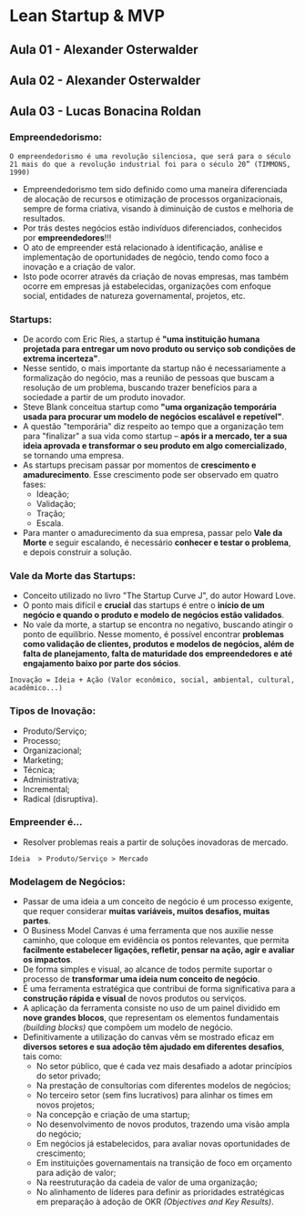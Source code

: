 # Lean Startup & MVP

## Aula 01 - Alexander Osterwalder

## Aula 02 - Alexander Osterwalder

## Aula 03 - Lucas Bonacina Roldan

### Empreendedorismo:
`O empreendedorismo é uma revolução silenciosa, que será para o século 21 mais do que a revolução industrial foi para o século 20” (TIMMONS, 1990)`

- Empreendedorismo tem sido definido como uma maneira diferenciada de alocação de recursos e otimização de processos organizacionais, sempre de forma criativa, visando à diminuição de custos e melhoria de resultados.
- Por trás destes negócios estão indivíduos diferenciados, conhecidos por **empreendedores**!!!
- O ato de empreender está relacionado à identificação, análise e implementação de oportunidades de negócio, tendo como foco a inovação e a criação de valor.
- Isto pode ocorrer através da criação de novas empresas, mas também ocorre em empresas já estabelecidas, organizações com enfoque social, entidades de natureza governamental, projetos, etc.

### Startups:
- De acordo com Eric Ries, a startup é **"uma instituição humana projetada para entregar um novo produto ou serviço sob condições de extrema incerteza"**.
- Nesse sentido, o mais importante da startup não é necessariamente a formalização do negócio, mas a reunião de pessoas que buscam a resolução de um problema, buscando trazer benefícios para a sociedade a partir de um produto inovador.
- Steve Blank conceitua startup como **"uma organização temporária usada para procurar um modelo de negócios escalável e repetível"**.
- A questão "temporária" diz respeito ao tempo que a organização tem para "finalizar" a sua vida como startup – **após ir a mercado, ter a sua ideia aprovada e transformar o seu produto em algo comercializado**, se tornando uma empresa.
- As startups precisam passar por momentos de **crescimento e amadurecimento**. Esse crescimento pode ser observado em quatro fases:
  - Ideação;
  - Validação;
  - Tração;
  - Escala.
- Para manter o amadurecimento da sua empresa, passar pelo **Vale da Morte** e seguir escalando, é necessário **conhecer e testar o problema**, e depois construir a solução.

### Vale da Morte das Startups:
- Conceito utilizado no livro "The Startup Curve J", do autor Howard Love.
- O ponto mais difícil e **crucial** das startups é entre o **início de um negócio e quando o produto e modelo de negócios estão validados**.
- No vale da morte, a startup se encontra no negativo, buscando atingir o ponto de equilíbrio. Nesse momento, é possível encontrar **problemas como validação de clientes, produtos e modelos de negócios, além de falta de planejamento, falta de maturidade dos empreendedores e até engajamento baixo por parte dos sócios**.

`Inovação = Ideia + Ação (Valor econômico, social, ambiental, cultural, acadêmico...)`

### Tipos de Inovação:
- Produto/Serviço;
- Processo;
- Organizacional;
- Marketing;
- Técnica;
- Administrativa;
- Incremental;
- Radical (disruptiva).

### Empreender é...
- Resolver problemas reais a partir de soluções inovadoras de mercado.

`Ideia  > Produto/Serviço > Mercado`

### Modelagem de Negócios:
- Passar de uma ideia a um conceito de negócio é um processo exigente, que requer considerar **muitas variáveis, muitos desafios, muitas partes**.
- O Business Model Canvas é uma ferramenta que nos auxilie nesse caminho, que coloque em evidência os pontos relevantes, que permita **facilmente estabelecer ligações, refletir, pensar na ação, agir e avaliar os impactos**.
- De forma simples e visual, ao alcance de todos permite suportar o processo de **transformar uma ideia num conceito de negócio**.
- É uma ferramenta estratégica que contribui de forma significativa para a **construção rápida e visual** de novos produtos ou serviços.
- A aplicação da ferramenta consiste no uso de um painel dividido em **nove grandes blocos**, que representam os elementos fundamentais _(building blocks)_ que compõem um modelo de negócio.
- Definitivamente a utilização do canvas vêm se mostrado eficaz em **diversos setores e sua adoção têm ajudado em diferentes desafios**, tais como:
  - No setor público, que é cada vez mais desafiado a adotar princípios do setor privado;
  - Na prestação de consultorias com diferentes modelos de negócios;
  - No terceiro setor (sem fins lucrativos) para alinhar os times em novos projetos;
  - Na concepção e criação de uma startup;
  - No desenvolvimento de novos produtos, trazendo uma visão ampla do negócio;
  - Em negócios já estabelecidos, para avaliar novas oportunidades de crescimento;
  - Em instituições governamentais na transição de foco em orçamento para adição de valor;
  - Na reestruturação da cadeia de valor de uma organização;
  - No alinhamento de líderes para definir as prioridades estratégicas em preparação à adoção de OKR _(Objectives and Key Results)_.
